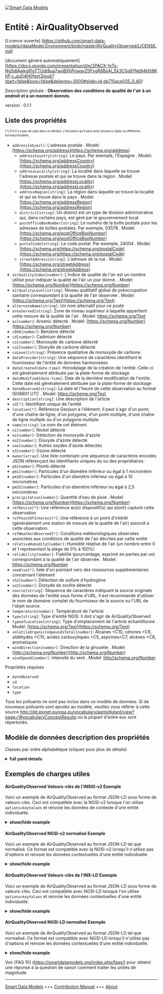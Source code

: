 <!-- 10-Header -->  
[![Smart Data Models](https://smartdatamodels.org/wp-content/uploads/2022/01/SmartDataModels_logo.png "Logo")](https://smartdatamodels.org)  
Entité : AirQualityObserved  
===========================<!-- /10-Header -->  
<!-- 15-License -->  
[Licence ouverte] (https://github.com/smart-data-models//dataModel.Environment/blob/master/AirQualityObserved/LICENSE.md)  
[document généré automatiquement] (https://docs.google.com/presentation/d/e/2PACX-1vTs-Ng5dIAwkg91oTTUdt8ua7woBXhPnwavZ0FxgR8BsAI_Ek3C5q97Nd94HS8KhP-r_quD4H0fgyt3/pub?start=false&loop=false&delayms=3000#slide=id.gb715ace035_0_60)  
<!-- /15-License -->  
<!-- 20-Description -->  
Description globale : **Observation des conditions de qualité de l'air à un endroit et à un moment donnés**.  
version : 0.1.1  
<!-- /20-Description -->  
<!-- 30-PropertiesList -->  

## Liste des propriétés  

<sup><sub>[*] S'il n'y a pas de type dans un attribut, c'est parce qu'il peut avoir plusieurs types ou différents formats/modèles</sub></sup>.  
- `address[object]`: L'adresse postale  . Model: [https://schema.org/address](https://schema.org/address)	- `addressCountry[string]`: Le pays. Par exemple, l'Espagne  . Model: [https://schema.org/addressCountry](https://schema.org/addressCountry)  
	- `addressLocality[string]`: La localité dans laquelle se trouve l'adresse postale et qui se trouve dans la région  . Model: [https://schema.org/addressLocality](https://schema.org/addressLocality)  
	- `addressRegion[string]`: La région dans laquelle se trouve la localité et qui se trouve dans le pays  . Model: [https://schema.org/addressRegion](https://schema.org/addressRegion)  
	- `district[string]`: Un district est un type de division administrative qui, dans certains pays, est géré par le gouvernement local.    
	- `postOfficeBoxNumber[string]`: Le numéro de la boîte postale pour les adresses de boîtes postales. Par exemple, 03578  . Model: [https://schema.org/postOfficeBoxNumber](https://schema.org/postOfficeBoxNumber)  
	- `postalCode[string]`: Le code postal. Par exemple, 24004  . Model: [https://schema.org/https://schema.org/postalCode](https://schema.org/https://schema.org/postalCode)  
	- `streetAddress[string]`: L'adresse de la rue  . Model: [https://schema.org/streetAddress](https://schema.org/streetAddress)  
- `airQualityIndex[number]`: L'indice de qualité de l'air est un nombre utilisé pour indiquer la qualité de l'air un jour donné.  . Model: [https://schema.org/Number](https://schema.org/Number)- `airQualityLevel[string]`: Niveau qualitatif global de préoccupation sanitaire correspondant à la qualité de l'air observée  . Model: [https://schema.org/Text](https://schema.org/Text)- `alternateName[string]`: Un nom alternatif pour ce poste  - `areaServed[string]`: Zone de niveau supérieur à laquelle appartient cette mesure de la qualité de l'air  . Model: [https://schema.org/Text ](https://schema.org/Text )- `as[number]`: Arsenic détecté  . Model: [https://schema.org/Number](https://schema.org/Number)- `c6h6[number]`: Benzène détecté  - `cd[number]`: Cadmium détecté  - `co[number]`: Monoxyde de carbone détecté  - `co2[number]`: Dioxyde de carbone détecté  - `coLevel[string]`: Présence qualitative de monoxyde de carbone  - `dataProvider[string]`: Une séquence de caractères identifiant le fournisseur de l'entité de données harmonisées  - `dateCreated[date-time]`: Horodatage de la création de l'entité. Celle-ci est généralement attribuée par la plate-forme de stockage  - `dateModified[date-time]`: Date de la dernière modification de l'entité. Cette date est généralement attribuée par la plate-forme de stockage  - `dateObserved[string]`: La date et l'heure de cette observation au format ISO8601 UTC  . Model: [https://schema.org/Text ](https://schema.org/Text )- `description[string]`: Une description de l'article  - `id[*]`: Identifiant unique de l'entité  - `location[*]`: Référence Geojson à l'élément. Il peut s'agir d'un point, d'une chaîne de ligne, d'un polygone, d'un point multiple, d'une chaîne de ligne multiple ou d'un polygone multiple.  - `name[string]`: Le nom de cet élément  - `ni[number]`: Nickel détecté  - `no[number]`: Détection de monoxyde d'azote  - `no2[number]`: Dioxyde d'azote détecté  - `nox[number]`: Autres oxydes d'azote détectés  - `o3[number]`: Ozone détecté  - `owner[array]`: Une liste contenant une séquence de caractères encodés JSON référençant les identifiants uniques du ou des propriétaires.  - `pb[number]`: Plomb détecté  - `pm1[number]`: Particules d'un diamètre inférieur ou égal à 1 micromètre  - `pm10[number]`: Particules d'un diamètre inférieur ou égal à 10 micromètres  - `pm25[number]`: Particules d'un diamètre inférieur ou égal à 2,5 micromètres  - `precipitation[number]`: Quantité d'eau de pluie  . Model: [https://schema.org/Number](https://schema.org/Number)- `refDevice[*]`: Une référence au(x) dispositif(s) qui a(ont) capturé cette observation  - `refPointOfInterest[*]`: Une référence à un point d'intérêt (généralement une station de mesure de la qualité de l'air) associé à cette observation.  - `refWeatherObserved[*]`:  Conditions météorologiques observées associées aux conditions de qualité de l'air décrites par cette entité  - `relativeHumidity[number]`: Humidité relative de l'air (un nombre entre 0 et 1 représentant la plage de 0% à 100%)  - `reliability[number]`: Fiabilité (pourcentage, exprimé en parties par un) correspondant à la qualité de l'air observée  . Model: [https://schema.org/Number ](https://schema.org/Number )- `seeAlso[*]`: liste d'uri pointant vers des ressources supplémentaires concernant l'élément  - `sh2[number]`: Détection de sulfure d'hydrogène  - `so2[number]`: Dioxyde de soufre détecté  - `source[string]`: Séquence de caractères indiquant la source originale des données de l'entité sous forme d'URL. Il est recommandé d'utiliser le nom de domaine complet du fournisseur de la source ou l'URL de l'objet source.  - `temperature[number]`: Température de l'article  - `type[string]`: Type d'entité NGSI. Il doit s'agir de AirQualityObserved  - `typeofLocation[string]`: Type d'emplacement de l'article échantillonné  . Model: [https://schema.org/Text](https://schema.org/Text)- `volatileOrganicCompoundsTotal[number]`: Alcanes <C10, cétones <C6, aldéhydes <C10, acides carboxyliques <C5, aspirines<C7, alcènes <C8, aromatiques  - `windDirection[number]`: Direction de la girouette  . Model: [http://schema.org/Number](http://schema.org/Number)- `windSpeed[number]`: Intensité du vent  . Model: [http//schema.org/Number](http//schema.org/Number)<!-- /30-PropertiesList -->  
<!-- 35-RequiredProperties -->  
Propriétés requises  
- `dateObserved`  - `id`  - `location`  - `type`  <!-- /35-RequiredProperties -->  
<!-- 40-RequiredProperties -->  
Tous les polluants ne sont pas inclus dans ce modèle de données. Si de nouveaux polluants sont ajoutés au modèle, veuillez vous référer à cette source http://dd.eionet.europa.eu/vocabulary/aq/pollutant/view?page=1#vocabularyConceptResults où la plupart d'entre eux sont répertoriés.  
<!-- /40-RequiredProperties -->  
<!-- 50-DataModelHeader -->  
## Modèle de données description des propriétés  
Classés par ordre alphabétique (cliquez pour plus de détails)  
<!-- /50-DataModelHeader -->  
<!-- 60-ModelYaml -->  
<details><summary><strong>full yaml details</strong></summary>    
```yaml  
AirQualityObserved:    
  description: An observation of air quality conditions at a certain place and time.    
  properties:    
    address:    
      description: The mailing address    
      properties:    
        addressCountry:    
          description: 'The country. For example, Spain'    
          type: string    
          x-ngsi:    
            model: https://schema.org/addressCountry    
            type: Property    
        addressLocality:    
          description: 'The locality in which the street address is, and which is in the region'    
          type: string    
          x-ngsi:    
            model: https://schema.org/addressLocality    
            type: Property    
        addressRegion:    
          description: 'The region in which the locality is, and which is in the country'    
          type: string    
          x-ngsi:    
            model: https://schema.org/addressRegion    
            type: Property    
        district:    
          description: 'A district is a type of administrative division that, in some countries, is managed by the local government'    
          type: string    
          x-ngsi:    
            type: Property    
        postOfficeBoxNumber:    
          description: 'The post office box number for PO box addresses. For example, 03578'    
          type: string    
          x-ngsi:    
            model: https://schema.org/postOfficeBoxNumber    
            type: Property    
        postalCode:    
          description: 'The postal code. For example, 24004'    
          type: string    
          x-ngsi:    
            model: https://schema.org/https://schema.org/postalCode    
            type: Property    
        streetAddress:    
          description: The street address    
          type: string    
          x-ngsi:    
            model: https://schema.org/streetAddress    
            type: Property    
        streetNr:    
          description: Number identifying a specific property on a public street    
          type: string    
          x-ngsi:    
            type: Property    
      type: object    
      x-ngsi:    
        model: https://schema.org/address    
        type: Property    
    airQualityIndex:    
      description: Air quality index is a number used to report the quality of the air on any given day    
      minimum: 0    
      type: number    
      x-ngsi:    
        model: https://schema.org/Number    
        type: Property    
    airQualityLevel:    
      description: Overall qualitative level of health concern corresponding to the air quality observed    
      minLength: 2    
      type: string    
      x-ngsi:    
        model: https://schema.org/Text    
        type: Property    
    alternateName:    
      description: An alternative name for this item    
      type: string    
      x-ngsi:    
        type: Property    
    areaServed:    
      description: Higher level area to which this air quality measurement belongs to    
      type: string    
      x-ngsi:    
        model: 'https://schema.org/Text '    
        type: Property    
    as:    
      description: Arsenic detected    
      minimum: 0    
      type: number    
      x-ngsi:    
        model: https://schema.org/Number    
        type: Property    
    c6h6:    
      description: Benzene detected    
      minimum: 0    
      type: number    
      x-ngsi:    
        type: Property    
    cd:    
      description: Cadmium detected    
      minimum: 0    
      type: number    
      x-ngsi:    
        type: Property    
    co:    
      description: Carbon Monoxide detected    
      minimum: 0    
      type: number    
      x-ngsi:    
        type: Property    
    co2:    
      description: Carbon Dioxide detected    
      minimum: 0    
      type: number    
      x-ngsi:    
        type: Property    
    coLevel:    
      description: Qualitative Carbon Monoxide presence    
      type: string    
      x-ngsi:    
        type: Property    
    dataProvider:    
      description: A sequence of characters identifying the provider of the harmonised data entity    
      type: string    
      x-ngsi:    
        type: Property    
    dateCreated:    
      description: Entity creation timestamp. This will usually be allocated by the storage platform    
      format: date-time    
      type: string    
      x-ngsi:    
        type: Property    
    dateModified:    
      description: Timestamp of the last modification of the entity. This will usually be allocated by the storage platform    
      format: date-time    
      type: string    
      x-ngsi:    
        type: Property    
    dateObserved:    
      description: The date and time of this observation in ISO8601 UTCformat    
      type: string    
      x-ngsi:    
        model: 'https://schema.org/Text '    
        type: Property    
    description:    
      description: A description of this item    
      type: string    
      x-ngsi:    
        type: Property    
    id:    
      anyOf:    
        - description: Identifier format of any NGSI entity    
          maxLength: 256    
          minLength: 1    
          pattern: ^[\w\-\.\{\}\$\+\*\[\]`|~^@!,:\\]+$    
          type: string    
          x-ngsi:    
            type: Property    
        - description: Identifier format of any NGSI entity    
          format: uri    
          type: string    
          x-ngsi:    
            type: Property    
      description: Unique identifier of the entity    
      x-ngsi:    
        type: Property    
    location:    
      description: 'Geojson reference to the item. It can be Point, LineString, Polygon, MultiPoint, MultiLineString or MultiPolygon'    
      oneOf:    
        - description: Geojson reference to the item. Point    
          properties:    
            bbox:    
              items:    
                type: number    
              minItems: 4    
              type: array    
            coordinates:    
              items:    
                type: number    
              minItems: 2    
              type: array    
            type:    
              enum:    
                - Point    
              type: string    
          required:    
            - type    
            - coordinates    
          title: GeoJSON Point    
          type: object    
          x-ngsi:    
            type: GeoProperty    
        - description: Geojson reference to the item. LineString    
          properties:    
            bbox:    
              items:    
                type: number    
              minItems: 4    
              type: array    
            coordinates:    
              items:    
                items:    
                  type: number    
                minItems: 2    
                type: array    
              minItems: 2    
              type: array    
            type:    
              enum:    
                - LineString    
              type: string    
          required:    
            - type    
            - coordinates    
          title: GeoJSON LineString    
          type: object    
          x-ngsi:    
            type: GeoProperty    
        - description: Geojson reference to the item. Polygon    
          properties:    
            bbox:    
              items:    
                type: number    
              minItems: 4    
              type: array    
            coordinates:    
              items:    
                items:    
                  items:    
                    type: number    
                  minItems: 2    
                  type: array    
                minItems: 4    
                type: array    
              type: array    
            type:    
              enum:    
                - Polygon    
              type: string    
          required:    
            - type    
            - coordinates    
          title: GeoJSON Polygon    
          type: object    
          x-ngsi:    
            type: GeoProperty    
        - description: Geojson reference to the item. MultiPoint    
          properties:    
            bbox:    
              items:    
                type: number    
              minItems: 4    
              type: array    
            coordinates:    
              items:    
                items:    
                  type: number    
                minItems: 2    
                type: array    
              type: array    
            type:    
              enum:    
                - MultiPoint    
              type: string    
          required:    
            - type    
            - coordinates    
          title: GeoJSON MultiPoint    
          type: object    
          x-ngsi:    
            type: GeoProperty    
        - description: Geojson reference to the item. MultiLineString    
          properties:    
            bbox:    
              items:    
                type: number    
              minItems: 4    
              type: array    
            coordinates:    
              items:    
                items:    
                  items:    
                    type: number    
                  minItems: 2    
                  type: array    
                minItems: 2    
                type: array    
              type: array    
            type:    
              enum:    
                - MultiLineString    
              type: string    
          required:    
            - type    
            - coordinates    
          title: GeoJSON MultiLineString    
          type: object    
          x-ngsi:    
            type: GeoProperty    
        - description: Geojson reference to the item. MultiLineString    
          properties:    
            bbox:    
              items:    
                type: number    
              minItems: 4    
              type: array    
            coordinates:    
              items:    
                items:    
                  items:    
                    items:    
                      type: number    
                    minItems: 2    
                    type: array    
                  minItems: 4    
                  type: array    
                type: array    
              type: array    
            type:    
              enum:    
                - MultiPolygon    
              type: string    
          required:    
            - type    
            - coordinates    
          title: GeoJSON MultiPolygon    
          type: object    
          x-ngsi:    
            type: GeoProperty    
      x-ngsi:    
        type: GeoProperty    
    name:    
      description: The name of this item    
      type: string    
      x-ngsi:    
        type: Property    
    ni:    
      description: Nickel detected    
      minimum: 0    
      type: number    
      x-ngsi:    
        type: Property    
    no:    
      description: Nitrogen monoxide detected    
      minimum: 0    
      type: number    
      x-ngsi:    
        type: Property    
    no2:    
      description: Nitrogen dioxide detected    
      minimum: 0    
      type: number    
      x-ngsi:    
        type: Property    
    nox:    
      description: Other Nitrogen oxides detected    
      minimum: 0    
      type: number    
      x-ngsi:    
        type: Property    
    o3:    
      description: Ozone detected    
      minimum: 0    
      type: number    
      x-ngsi:    
        type: Property    
    owner:    
      description: A List containing a JSON encoded sequence of characters referencing the unique Ids of the owner(s)    
      items:    
        anyOf:    
          - description: Identifier format of any NGSI entity    
            maxLength: 256    
            minLength: 1    
            pattern: ^[\w\-\.\{\}\$\+\*\[\]`|~^@!,:\\]+$    
            type: string    
            x-ngsi:    
              type: Property    
          - description: Identifier format of any NGSI entity    
            format: uri    
            type: string    
            x-ngsi:    
              type: Property    
        description: Unique identifier of the entity    
        x-ngsi:    
          type: Property    
      type: array    
      x-ngsi:    
        type: Property    
    pb:    
      description: Lead detected    
      minimum: 0    
      type: number    
      x-ngsi:    
        type: Property    
    pm1:    
      description: Particulate matter 1 micrometers or less in diameter    
      type: number    
      x-ngsi:    
        type: Property    
    pm10:    
      description: Particulate matter 10 micrometers or less in diameter    
      minimum: 0    
      type: number    
      x-ngsi:    
        type: Property    
    pm25:    
      description: Particulate matter 2.5 micrometers or less in diameter    
      minimum: 0    
      type: number    
      x-ngsi:    
        type: Property    
    precipitation:    
      description: Amount of water rain    
      minimum: 0    
      type: number    
      x-ngsi:    
        model: https://schema.org/Number    
        type: Property    
        units: Liters per square meter    
    refDevice:    
      anyOf:    
        - description: Identifier format of any NGSI entity    
          maxLength: 256    
          minLength: 1    
          pattern: ^[\w\-\.\{\}\$\+\*\[\]`|~^@!,:\\]+$    
          type: string    
          x-ngsi:    
            type: Property    
        - description: Identifier format of any NGSI entity    
          format: uri    
          type: string    
          x-ngsi:    
            type: Property    
      description: A reference to the device(s) which captured this observation    
      x-ngsi:    
        type: Relationship    
    refPointOfInterest:    
      anyOf:    
        - description: Identifier format of any NGSI entity    
          maxLength: 256    
          minLength: 1    
          pattern: ^[\w\-\.\{\}\$\+\*\[\]`|~^@!,:\\]+$    
          type: string    
          x-ngsi:    
            type: Property    
        - description: Identifier format of any NGSI entity    
          format: uri    
          type: string    
          x-ngsi:    
            type: Property    
      description: A reference to a point of interest (usually an air quality station) associated to this observation    
      x-ngsi:    
        type: Relationship    
    refWeatherObserved:    
      anyOf:    
        - description: Identifier format of any NGSI entity    
          maxLength: 256    
          minLength: 1    
          pattern: ^[\w\-\.\{\}\$\+\*\[\]`|~^@!,:\\]+$    
          type: string    
          x-ngsi:    
            type: Property    
        - description: Identifier format of any NGSI entity    
          format: uri    
          type: string    
          x-ngsi:    
            type: Property    
      description: ' Weather observed associated to the air quality conditions described by this entity'    
      x-ngsi:    
        type: Relationship    
    relativeHumidity:    
      description: Relative Humidity of the air (a number between 0 and 1 representing the range of 0% to 100%)    
      maximum: 1    
      minimum: 0    
      type: number    
      x-ngsi:    
        type: Property    
    reliability:    
      description: 'Reliability (percentage, expressed in parts per one) corresponding to the air quality observed'    
      maximum: 1.0    
      minimum: 0    
      type: number    
      x-ngsi:    
        model: 'https://schema.org/Number '    
        type: Property    
    seeAlso:    
      description: list of uri pointing to additional resources about the item    
      oneOf:    
        - items:    
            format: uri    
            type: string    
          minItems: 1    
          type: array    
        - format: uri    
          type: string    
      x-ngsi:    
        type: Property    
    sh2:    
      description: Hydrogen sulfide detected    
      minimum: 0    
      type: number    
      x-ngsi:    
        type: Property    
    so2:    
      description: Sulfur dioxide detected    
      minimum: 0    
      type: number    
      x-ngsi:    
        type: Property    
    source:    
      description: 'A sequence of characters giving the original source of the entity data as a URL. Recommended to be the fully qualified domain name of the source provider, or the URL to the source object'    
      type: string    
      x-ngsi:    
        type: Property    
    temperature:    
      description: Temperature of the item    
      type: number    
      x-ngsi:    
        type: Property    
    type:    
      description: NGSI Entity type. It has to be AirQualityObserved    
      enum:    
        - AirQualityObserved    
      type: string    
      x-ngsi:    
        type: Property    
    typeofLocation:    
      description: Type of location of the sampled item    
      enum:    
        - indoor    
        - outdoor    
      type: string    
      x-ngsi:    
        model: https://schema.org/Text    
        type: Property    
    volatileOrganicCompoundsTotal:    
      description: 'Alkanes <C10, ketones <C6, aldehydes <C10, carboxylic acids <C5, aspirits<C7, Alkenes <C8, Aromatics'    
      minimum: 0    
      type: number    
      x-ngsi:    
        type: Property    
    windDirection:    
      description: Direction of the weather vane    
      maximum: 180    
      minimum: -180    
      type: number    
      x-ngsi:    
        model: http://schema.org/Number    
        type: Property    
    windSpeed:    
      description: Intensity of the wind    
      minimum: 0    
      type: number    
      x-ngsi:    
        model: http//schema.org/Number    
        type: Property    
  required:    
    - id    
    - type    
    - dateObserved    
    - location    
  type: object    
  x-derived-from: ""    
  x-disclaimer: 'Redistribution and use in source and binary forms, with or without modification, are permitted  provided that the license conditions are met. Copyleft (c) 2022 Contributors to Smart Data Models Program'    
  x-license-url: https://github.com/smart-data-models/dataModel.Environment/blob/master/AirQualityObserved/LICENSE.md    
  x-model-schema: https://smart-data-models.github.io/dataModel.Environment/AirQualityObserved/schema.json    
  x-model-tags: ""    
  x-version: 0.1.1    
```  
</details>    
<!-- /60-ModelYaml -->  
<!-- 70-MiddleNotes -->  
<!-- /70-MiddleNotes -->  
<!-- 80-Examples -->  
## Exemples de charges utiles  
#### AirQualityObserved Valeurs-clés de l'INSIG-v2 Exemple  
Voici un exemple de AirQualityObserved au format JSON-LD sous forme de valeurs-clés. Ceci est compatible avec la NGSI-v2 lorsque l'on utilise `options=keyValues` et renvoie les données de contexte d'une entité individuelle.  
<details><summary><strong>show/hide example</strong></summary>    
```json  
{  
  "id": "Madrid-AmbientObserved-28079004-2016-03-15T11:00:00",  
  "type": "AirQualityObserved",  
  "address": {  
    "addressCountry": "ES",  
    "addressLocality": "Madrid",  
    "streetAddress": "Plaza de España"  
  },  
  "dateObserved": "2016-03-15T11:00:00/2016-03-15T12:00:00",  
  "areaServed": "Brooklands",  
  "location": {  
    "type": "Point",  
    "coordinates": [-3.712247222222222, 40.423852777777775]  
  },  
  "source": "http://datos.madrid.es",  
  "typeOfLocation": "outdoor",  
  "precipitation": 0,  
  "relativeHumidity": 0.54,  
  "temperature": 12.2,  
  "windDirection": 176,  
  "windSpeed": 0.64,  
  "airQualityLevel": "moderate",  
  "airQualityIndex": 65,  
  "reliability": 0.7,  
  "co": 500,  
  "no": 45,  
  "co2": 69,  
  "nox": 139,  
  "so2": 11,  
  "coLevel": "moderate",  
  "refPointOfInterest": "28079004-Pza.deEspanya"  
}  
```  
</details>  
#### AirQualityObserved NGSI-v2 normalisé Exemple  
Voici un exemple de AirQualityObserved au format JSON-LD tel que normalisé. Ce format est compatible avec la NGSI-v2 lorsqu'il n'utilise pas d'options et renvoie les données contextuelles d'une entité individuelle.  
<details><summary><strong>show/hide example</strong></summary>    
```json  
{  
  "id": "Madrid-AmbientObserved-28079004-2016-03-15T11:00:00",  
  "type": "AirQualityObserved",  
  "dateObserved": {  
    "type": "date-time",  
    "value": "2016-03-15T11:00:00/2016-03-15T12:00:00"  
  },  
  "areaServed": {  
    "type": "string",  
    "value": "Brooklands"  
  },  
  "airQualityLevel": {  
    "type": "string",  
    "value": "moderate"  
  },  
  "co": {  
    "type": "number",  
    "value": 500,  
    "metadata": {  
      "unitCode": {  
        "value": "GP"  
      }  
    }  
  },  
  "temperature": {  
    "type": "number",  
    "value": 12.2  
  },  
  "no": {  
    "type": "number",  
    "value": 45,  
    "metadata": {  
      "unitCode": {  
        "value": "GQ"  
      }  
    }  
  },  
  "refPointOfInterest": {  
    "type": "Relationship",  
    "value": "28079004-Pza.deEspanya"  
  },  
  "windDirection": {  
    "type": "number",  
    "value": 186  
  },  
  "source": {  
    "type": "string",  
    "value": "http://datos.madrid.es"  
  },  
  "windSpeed": {  
    "type": "number",  
    "value": 0.64  
  },  
  "so2": {  
    "type": "number",  
    "value": 11,  
    "metadata": {  
      "unitCode": {  
        "value": "GQ"  
      }  
    }  
  },  
  "nox": {  
    "type": "number",  
    "value": 139,  
    "metadata": {  
      "unitCode": {  
        "value": "GQ"  
      }  
    }  
  },  
  "location": {  
    "type": "geo:json",  
    "value": {  
      "type": "Point",  
      "coordinates": [  
        -3.712247222222222,   
        40.423852777777775  
      ]  
    }  
  },  
  "typeOfLocation": {  
    "type": "string",  
    "value": "outdoor"  
  },  
  "airQualityIndex": {  
    "type": "number",  
    "value": 65  
  },  
  "address": {  
    "type": "PostalAddress",  
    "value": {  
      "addressCountry": "ES",  
      "addressLocality": "Madrid",  
      "streetAddress": "Plaza de Espa\u00f1a"  
    }  
  },  
  "reliability": {  
    "type": "number",  
    "value": 0.7  
  },  
  "relativeHumidity": {  
    "type": "number",   
    "value": 0.54  
  },  
  "precipitation": {  
    "type": "number",  
    "value": 0  
  },  
  "no2": {  
    "type": "number",  
    "value": 69,  
    "metadata": {  
      "unitCode": {  
        "value": "GQ"  
      }  
    }  
  },  
  "coLevel": {  
    "type": "string",  
    "value": "moderate"  
  }  
}  
```  
</details>  
#### AirQualityObserved Valeurs-clés de l'INS-LD Exemple  
Voici un exemple de AirQualityObserved au format JSON-LD sous forme de valeurs-clés. Ceci est compatible avec NGSI-LD lorsque l'on utilise `options=keyValues` et renvoie les données contextuelles d'une entité individuelle.  
<details><summary><strong>show/hide example</strong></summary>    
```json  
{  
  "id": "urn:ngsi-ld:AirQualityObserved:Madrid-AmbientObserved-28079004-2016-03-15T11:00:00",  
  "type": "AirQualityObserved",  
  "co": 500,  
  "coLevel": "moderate",  
  "no": 45,  
  "no2": 69,  
  "nox": 139,  
  "so2": 11,  
  "address": {  
      "addressCountry": "ES",  
      "addressLocality": "Madrid",  
      "streetAddress": "Plaza de Espa\u00f1a",  
      "type": "PostalAddress"  
  },  
  "airQualityIndex": 65,  
  "airQualityLevel": "moderate",  
  "areaServed": "Brooklands",  
  "dateObserved": "2016-03-15T11:00:00/2016-03-15T12:00:00",  
  "location": {  
      "coordinates": [  
          -3.712247222222222,  
          40.423852777777775  
      ],  
      "type": "Point"  
  },  
  "precipitation": 0,  
  "refPointOfInterest": "urn:ngsi-ld:PointOfInterest:28079004-Pza.deEspanya",  
  "relativeHumidity": 0.54,  
  "reliability": 0.7,  
  "source": "http://datos.madrid.es",  
  "temperature": 12.2,  
  "typeOfLocation": "outdoor",  
  "windDirection": 186,  
  "windSpeed": 0.64,  
  "@context": [  
      "https://raw.githubusercontent.com/smart-data-models/dataModel.Environment/master/context.jsonld"  
  ]  
}  
```  
</details>  
#### AirQualityObserved NGSI-LD normalisé Exemple  
Voici un exemple de AirQualityObserved au format JSON-LD tel que normalisé. Ce format est compatible avec NGSI-LD lorsqu'il n'utilise pas d'options et renvoie les données contextuelles d'une entité individuelle.  
<details><summary><strong>show/hide example</strong></summary>    
```json  
{  
  "id": "urn:ngsi-ld:AirQualityObserved:Madrid-AmbientObserved-28079004-2016-03-15T11:00:00",  
  "type": "AirQualityObserved",  
  "co": {  
      "type": "Property",  
      "value": 500,  
      "unitCode": "GP"  
  },  
  "coLevel": {  
      "type": "Property",  
      "value": "moderate"  
  },  
  "no": {  
      "type": "Property",  
      "value": 45,  
      "unitCode": "GQ"  
  },  
  "no2": {  
      "type": "Property",  
      "value": 69,  
      "unitCode": "GQ"  
  },  
  "nox": {  
      "type": "Property",  
      "value": 139,  
      "unitCode": "GQ"  
  },  
  "so2": {  
      "type": "Property",  
      "value": 11,  
      "unitCode": "GQ"  
  },  
  "address": {  
      "type": "Property",  
      "value": {  
          "addressCountry": "ES",  
          "addressLocality": "Madrid",  
          "streetAddress": "Plaza de Espa\u00f1a",  
          "type": "PostalAddress"  
      }  
  },  
  "airQualityIndex": {  
      "type": "Property",  
      "value": 65  
  },  
  "airQualityLevel": {  
      "type": "Property",  
      "value": "moderate"  
  },  
  "areaServed": {  
      "type": "Property",  
      "value": "Brooklands"  
  },  
  "dateObserved": {  
      "type": "Property",  
      "value": "2016-03-15T11:00:00/2016-03-15T12:00:00"  
  },  
  "location": {  
      "type": "GeoProperty",  
      "value": {  
          "type": "Point",  
          "coordinates": [  
              -3.712247222222222,  
              40.423852777777775  
          ]  
      }  
  },  
  "precipitation": {  
      "type": "Property",  
      "value": 0  
  },  
  "refPointOfInterest": {  
      "type": "Relationship",  
      "object": "urn:ngsi-ld:PointOfInterest:28079004-Pza.deEspanya"  
  },  
  "relativeHumidity": {  
      "type": "Property",  
      "value": 0.54  
  },  
  "reliability": {  
      "type": "Property",  
      "value": 0.7  
  },  
  "source": {  
      "type": "Property",  
      "value": "http://datos.madrid.es"  
  },  
  "temperature": {  
      "type": "Property",  
      "value": 12.2  
  },  
  "typeOfLocation": {  
      "type": "Property",  
      "value": "outdoor"  
  },  
  "windDirection": {  
      "type": "Property",  
      "value": 186  
  },  
  "windSpeed": {  
      "type": "Property",  
      "value": 0.64  
  },  
  "@context": [  
      "https://raw.githubusercontent.com/smart-data-models/dataModel.Environment/master/context.jsonld"  
  ]  
}  
```  
</details><!-- /80-Examples -->  
<!-- 90-FooterNotes -->  
<!-- /90-FooterNotes -->  
<!-- 95-Units -->  
Voir [FAQ 10] (https://smartdatamodels.org/index.php/faqs/) pour obtenir une réponse à la question de savoir comment traiter les unités de magnitude.  
<!-- /95-Units -->  
<!-- 97-LastFooter -->  
---  
[Smart Data Models](https://smartdatamodels.org) +++ [Contribution Manual](https://bit.ly/contribution_manual) +++ [About](https://bit.ly/Introduction_SDM)<!-- /97-LastFooter -->  

